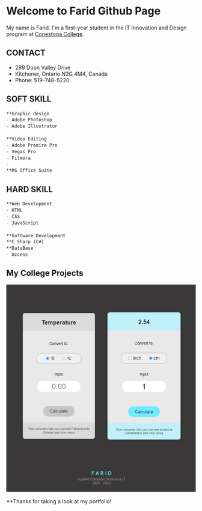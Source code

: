 # Welcome to Farid Github Page

My name is Farid. I'm a first-year student in the IT Innovation and Design program at [Conestoga College](https://www.conestogac.on.ca/).

## CONTACT
- 299 Doon Valley Drive
- Kitchener, Ontario N2G 4M4, Canada
- Phone: 519-748-5220


## SOFT SKILL
```markdown
**Graphic design
- Adobe Photoshop
- Adobe Illustrator

**Video Editing
- Adobe Premire Pro
- Vegas Pro
- Filmora
- 
**MS Office Suite

```


## HARD SKILL
```markdown
**Web Development
- HTML
- CSS
- JavaScript

**Software Development
**C Sharp (C#)
**DataBase
- Access

```

## My College Projects

![](images/01.png)


**Thanks for taking a look at my portfolio!
